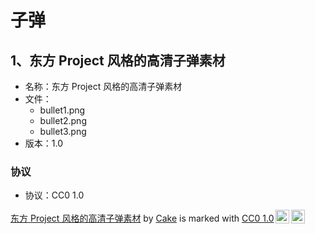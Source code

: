 # 子弹

## 1、东方 Project 风格的高清子弹素材

* 名称：东方 Project 风格的高清子弹素材  
* 文件：  
    * bullet1.png  
    * bullet2.png  
    * bullet3.png  
* 版本：1.0  

### 协议

* 协议：CC0 1.0

<p xmlns:cc="http://creativecommons.org/ns#" xmlns:dct="http://purl.org/dc/terms/"><a property="dct:title" rel="cc:attributionURL" href="https://github.com/Legacy-LuaSTG-Engine/Community-Creations/tree/main/assets/cake/bullet">东方 Project 风格的高清子弹素材</a> by <a rel="cc:attributionURL dct:creator" property="cc:attributionName" href="https://github.com/CKTtari">Cake</a> is marked with <a href="https://creativecommons.org/publicdomain/zero/1.0/?ref=chooser-v1" target="_blank" rel="license noopener noreferrer" style="display:inline-block;">CC0 1.0<img style="height:22px!important;margin-left:3px;vertical-align:text-bottom;" src="https://mirrors.creativecommons.org/presskit/icons/cc.svg?ref=chooser-v1" alt=""><img style="height:22px!important;margin-left:3px;vertical-align:text-bottom;" src="https://mirrors.creativecommons.org/presskit/icons/zero.svg?ref=chooser-v1" alt=""></a></p>
